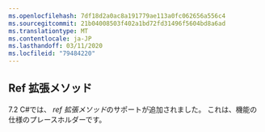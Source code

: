 ```yaml
---
ms.openlocfilehash: 7df18d2a0ac8a191779ae113a0fc062656a556c4
ms.sourcegitcommit: 21b04008503f402a1bd72fd31496f5604bd8a6ad
ms.translationtype: MT
ms.contentlocale: ja-JP
ms.lasthandoff: 03/11/2020
ms.locfileid: "79484220"
---
```

## <a name="ref-extension-methods"></a>Ref 拡張メソッド

7\.2 C#では、 *ref 拡張メソッド*のサポートが追加されました。  これは、機能の仕様のプレースホルダーです。
